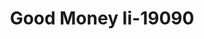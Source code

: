 ---
f_zip-code: 33012
f_state-code: FL
title: Good Money Ii-19090
f_phone: 305-822-4455
f_city-only: Hialeah
f_address: 1544 West 49Th Street Hialeah
f_location-unique-id: '19090'
slug: good-money-ii-19090
updated-on: '2024-05-30T13:46:58.046Z'
created-on: '2024-05-30T13:36:59.803Z'
published-on: '2024-05-30T13:54:32.469Z'
f_city-state: cms/city/hialeah-fl.md
f_company: cms/company/good-money-ii.md
f_state: cms/state/florida.md
layout: '[payday-loan].html'
tags: payday-loan
---